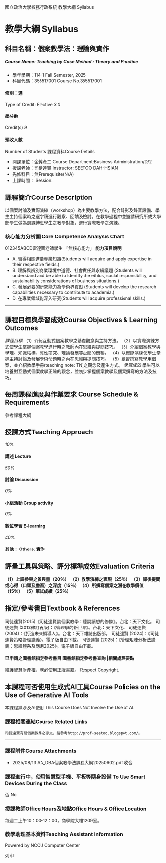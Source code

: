 國立政治大學校務行政系統 教學大綱 Syllabus
# 教學大綱 Syllabus
##  科目名稱：個案教學法：理論與實作
#####  Course Name: Teaching by Case Method : Theory and Practice
  * 學年學期：114-1 Fall Semester, 2025 
  * 科目代碼：355517001 Course No.355517001


#### 修別：選
Type of Credit: Elective 
_3.0_
#### 學分數
Credit(s)
_9_
#### 預收人數
Number of Students
課程資料Course Details
  * 開課單位：企博產二 Course Department:Business Administration/D/2 
  * 授課老師：司徒達賢 Instructor: SEETOO DAH-HSIAN 
  * 先修科目：無Prerequisite(N/A)
  * 上課時間： Session: 


##  課程簡介Course Description
以個案討論及實際演練（workshop）為主要教學方法，配合錄影及錄音設備、學生主持個案時之逐字稿進行觀察、回饋及檢討。在教學過程中並邀請研究所或大學部學生做為選課博班學生之教學對象，進行實際教學之演練。
###  核心能力分析圖 Core Competence Analysis Chart
012345ABCD雷達圖老師學生
「無核心能力」 
**能力項目說明**
  * A. 習得相關進階專業知識(Students will acquire and apply expertise in their respective fields.)
  * B. 理解與辨別商業環境中道德、社會責任與永續議題 (Students will understand and be able to identify the ethics, social responsibility, and sustainability considerations of business situations.)
  * C. 發展必要的研究能力為學術界貢獻 (Students will develop the research capabilities necessary to contribute to academia.)
  * D. 在專業領域能深入研究(Students will acquire professional skills.)


* * *
##  課程目標與學習成效Course Objectives & Learning Outcomes 
_課程目標_
（1）介紹互動式個案教學之基礎觀念與主持方法。
（2）以實際演練方式使學生掌握個案教學進行時之教師內在思維與提問技巧。
（3）介紹個案教學與學理、知識結構、質性研究、理論發展等之間的關聯。
（4）以實際演練使學生掌握主持討論及發展學術命題時之內在思維與提問技巧。
（5）練習撰寫教學用個案，並介紹教學手冊(teaching note: TN)之觀念及產生方式。
_學習成效_
學生可以培養對互動式個案教學正確的觀念，並初步掌握個案教學及個案撰寫的方法及技巧。
##  每周課程進度與作業要求 Course Schedule & Requirements
參考課程大綱
##  授課方式Teaching Approach
_10%_
####  講述 Lecture
_50%_
####  討論 Discussion
_0%_
####  小組活動 Group activity
_0%_
####  數位學習 E-learning
_40%_
####  其他： Others: 實作 
##  評量工具與策略、評分標準成效Evaluation Criteria
**（1）上課參與之質與量（20％）**
**（2）教學演練之表現（25％）**
**（3）課後提問或心得（口頭及書面）之深度（15％）**
**（4）所撰寫個案之潛在教學價值（15％）**
**（5）筆試成績（25％）**
##  指定/參考書目Textbook & References
司徒達賢(2015)《司徒達賢談個案教學：聽說讀想的修鍊》。台北：天下文化。
司徒達賢 (2013修訂再版)：《管理學的新世界》。台北：天下文化。
司徒達賢 (2004)：《打造未來領導人》。台北：天下雜誌出版部。
司徒達賢 (2024)：《司徒達賢策略管理講義》。電子版自由下載。
司徒達賢 (2025)：《管理矩陣分析法講義：思維體系及應用2025》。電子版自由下載。
####  已申請之圖書館指定參考書目  圖書館指定參考書查詢 |相關處理要點
維護智慧財產權，務必使用正版書籍。 Respect Copyright.
##  本課程可否使用生成式AI工具Course Policies on the Use of Generative AI Tools
本課程無涉及AI使用 This Course Does Not Involve the Use of AI.
###  課程相關連結Course Related Links
```
司徒達賢有關個案教學之專文，請參考http://prof-seetoo.blogspot.com/。
```

* * *
###  課程附件Course Attachments
  * 2025/08/13 AA_DBA個案教學法課程大綱20250602.pdf  收合 


###  課程進行中，使用智慧型手機、平板等隨身設備 To Use Smart Devices During the Class
否  No
###  授課教師Office Hours及地點Office Hours & Office Location
每週二上午10：00-12：00，商學院大樓1209室。
###  教學助理基本資料Teaching Assistant Information
Powered by NCCU Computer Center
  
列印
